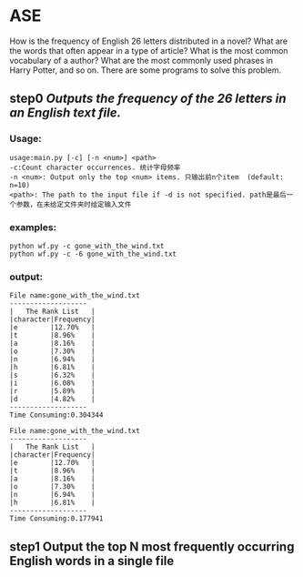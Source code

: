# ASE
How is the frequency of English 26 letters distributed in a novel? What are the words that often appear in a type of article? What is the most common vocabulary of a author? What are the most commonly used phrases in Harry Potter, and so on. There are some programs to solve this problem.
## step0 *Outputs the frequency of the 26 letters in an English text file.*

### Usage:
    usage:main.py [-c] [-n <num>] <path>  
    -c:Count character occurrences. 统计字母频率  
    -n <num>: Output only the top <num> items. 只输出前n个item  (default: n=10)
    <path>: The path to the input file if -d is not specified. path是最后一个参数，在未给定文件夹时给定输入文件  
### examples:
    python wf.py -c gone_with_the_wind.txt
    python wf.py -c -6 gone_with_the_wind.txt
### output:
	File name:gone_with_the_wind.txt
	-------------------
	|   The Rank List   |
	|character|Frequency|
	|e        |12.70%   |
	|t        |8.96%    |
	|a        |8.16%    |
	|o        |7.30%    |
	|n        |6.94%    |
	|h        |6.81%    |
	|s        |6.32%    |
	|i        |6.08%    |
	|r        |5.89%    |
	|d        |4.82%    |
	-------------------
	Time Consuming:0.304344

	File name:gone_with_the_wind.txt
	-------------------
	|   The Rank List   |
	|character|Frequency|
	|e        |12.70%   |
	|t        |8.96%    |
	|a        |8.16%    |
	|o        |7.30%    |
	|n        |6.94%    |
	|h        |6.81%    |
	-------------------
	Time Consuming:0.177941
## step1 Output the top N most frequently occurring English words in a single file




